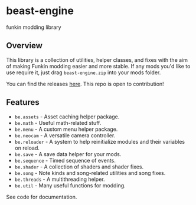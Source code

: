 # beast-engine

funkin modding library

## Overview

This library is a collection of utilities, helper classes, and fixes with the aim of making Funkin modding easier and more stable.
If any mods you'd like to use require it, just drag `beast-engine.zip` into your mods folder.

You can find the releases [here](https://github.com/rizz-residence/beast-engine/releases).
This repo is open to contribution!

## Features

- `be.assets` - Asset caching helper package.
- `be.math` - Useful math-related stuff.
- `be.menu` - A custom menu helper package.
- `be.neocam` - A versatile camera controller.
- `be.reloader` - A system to help reinitialize modules and their variables on reload.
- `be.save` - A save data helper for your mods.
- `be.sequence` - Timed sequence of events.
- `be.shader` - A collection of shaders and shader fixes.
- `be.song` - Note kinds and song-related utilities and song fixes.
- `be.threads` - A multithreading helper.
- `be.util` - Many useful functions for modding.

See code for documentation.
